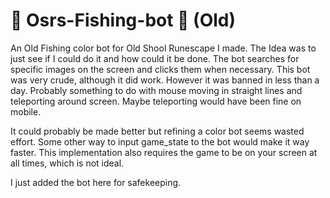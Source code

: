 # 🦐 Osrs-Fishing-bot 🦐 (Old)

An Old Fishing color bot for Old Shool Runescape I made. The Idea was to just see if I could do it and how could it be done. The bot searches for specific images on the screen and clicks them when necessary.
This bot was very crude, although it did work. However it was banned in less than a day. Probably something to do with mouse moving in straight lines and teleporting around screen. Maybe teleporting would have been fine on mobile.

It could probably be made better but refining a color bot seems wasted effort. Some other way to input game_state to the bot would make it way faster. This implementation also requires the game to be on your screen at all times, which is not ideal.

I just added the bot here for safekeeping.

